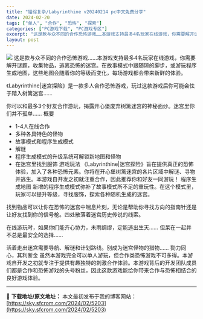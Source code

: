 ```yaml
---
title: "错综复杂/Labyrinthine v20240214 pc中文免费分享"
date: 2024-02-20
tags: ["单人", "合作", "恐怖", "探索"]
categories: ["PC游戏下载", "PC游戏专区"]
excerpt: "这是款与众不同的合作恐怖游戏……本游戏支持最多4名玩家在线游戏，你需要解开谜题，收集物品，逃离恐怖的迷宫。在故事模式中跟随琼的脚步，或游玩程序生成地图，这些地图会随着你的等级而变化，每场游戏都会带来新鲜的体验。 《Labyrinthine|迷宫探险》是一款多人合作恐怖游戏，玩过这款游戏后你可能会怯于&hellip;"
layout: post
---
```


<img class="game_header_image_full aligncenter" src="https://cdn.akamai.steamstatic.com/steam/apps/1302240/header.jpg?t=1692746168" />
这是款与众不同的合作恐怖游戏……本游戏支持最多4名玩家在线游戏，你需要解开谜题，收集物品，逃离恐怖的迷宫。在故事模式中跟随琼的脚步，或游玩程序生成地图，这些地图会随着你的等级而变化，每场游戏都会带来新鲜的体验。

《Labyrinthine|迷宫探险》是一款多人合作恐怖游戏，玩过这款游戏后你可能会怯于踏入树篱迷宫……

你可以和最多3个好友合作游玩，揭露开心堡废弃树篱迷宫的神秘面纱。迷宫里你们并不孤单……
概要
- 1-4人在线合作
- 多种各具特色的怪物
- 故事模式和程序生成模式
- 解谜
- 程序生成模式的升级系统可解锁新地图和怪物
- 在迷宫里找到服饰
游戏玩法
《Labyrinthine|迷宫探险》旨在提供真正的恐怖体验，加入了各种恐怖元素。你将在开心堡树篱迷宫的各片区域中解谜、寻物并逃生。本游戏自开发之初就注重合作，因此推荐你和好友一同游玩！
程序生成地图
新增的程序生成模式弥补了故事模式所不足的重玩性。在这个模式里，玩家可以提升等级，寻找服饰，探索各种随机生成的迷宫。

找到物品可以让你在恐怖的迷宫中喘息片刻，无论是帮助你寻找方向的指南针还是让好友找到你的信号枪。四处散落着迷宫历史传说的线索。

在线游玩时，如果你们能齐心协力，未雨绸缪，定能逃出生天…… 但呆在一起并不总是最安全的选择……

活着走出迷宫需要导航、解谜和计划路线。别成为迷宫怪物的猎物……
勠力同心，其利断金
虽然本游戏完全可以单人游玩，但合作类恐怖游戏不可多得。本游戏自开发之初就专注于提供有趣独特的刺激合作体验。本游戏背后的开发团队成员们都是合作和恐怖游戏的头号粉丝，因此这款游戏能给你带来合作与恐怖相结合的良好游戏体验。

---
📖 **下载地址/原文地址：** 本文最初发布于我的博客网站：[https://sky.sfcrom.com/2024/02/5203](https://sky.sfcrom.com/2024/02/5203)
